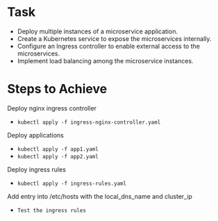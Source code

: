 # Task
- Deploy multiple instances of a microservice application.
- Create a Kubernetes service to expose the microservices internally.
- Configure an Ingress controller to enable external access to the microservices.
- Implement load balancing among the microservice instances.

# Steps to Achieve

Deploy nginx ingress controller
- `kubectl apply -f ingress-nginx-controller.yaml`

Deploy applications
 - `kubectl apply -f app1.yaml`
 - `kubectl apply -f app2.yaml`

Deploy ingress rules
 - `kubectl apply -f ingress-rules.yaml`

Add entry into /etc/hosts with the local_dns_name and cluster_ip
 - `Test the ingress rules`